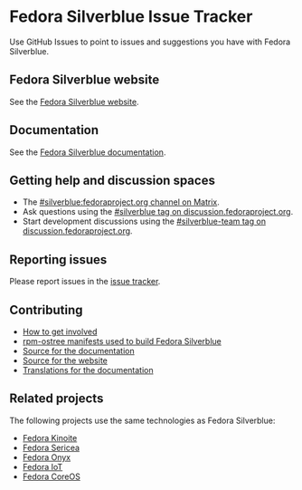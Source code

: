 # Fedora Silverblue Issue Tracker

Use GitHub Issues to point to issues and suggestions you have with Fedora Silverblue.

## Fedora Silverblue website

See the [Fedora Silverblue website](https://fedoraproject.org/silverblue/).

## Documentation

See the [Fedora Silverblue documentation](https://docs.fedoraproject.org/en-US/fedora-silverblue/).

## Getting help and discussion spaces

- The [#silverblue:fedoraproject.org channel on Matrix](https://matrix.to/#/#silverblue:fedoraproject.org).
- Ask questions using the [#silverblue tag on discussion.fedoraproject.org](https://discussion.fedoraproject.org/tag/silverblue).
- Start development discussions using the [#silverblue-team tag on discussion.fedoraproject.org](https://discussion.fedoraproject.org/tag/silverblue-team).

## Reporting issues

Please report issues in the [issue tracker](https://github.com/fedora-silverblue/issue-tracker/issues).

## Contributing

- [How to get involved](https://fedoraproject.org/silverblue/contributing/)
- [rpm-ostree manifests used to build Fedora Silverblue](https://pagure.io/workstation-ostree-config)
- [Source for the documentation](https://github.com/fedora-silverblue/silverblue-docs)
- [Source for the website](https://gitlab.com/fedora/websites-apps/fedora-websites/fedora-websites-3.0)
- [Translations for the documentation](https://translate.fedoraproject.org/projects/fedora-docs-l10n-fedora-silverblue/)

## Related projects

The following projects use the same technologies as Fedora Silverblue:

- [Fedora Kinoite](https://fedoraproject.org/kinoite/)
- [Fedora Sericea](https://fedoraproject.org/sericea/)
- [Fedora Onyx](https://fedoraproject.org/onyx/)
- [Fedora IoT](https://getfedora.org/iot/)
- [Fedora CoreOS](https://getfedora.org/coreos)
